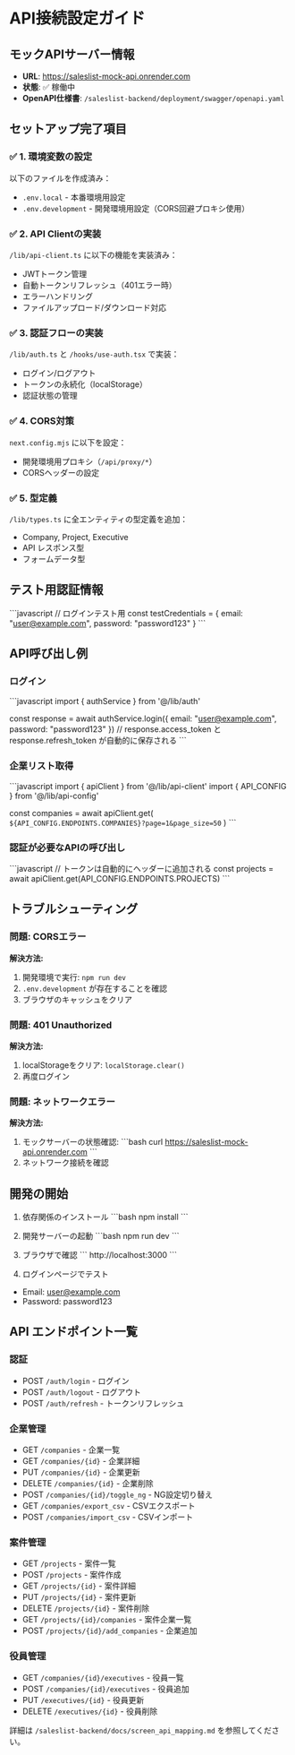 # API接続設定ガイド

## モックAPIサーバー情報
- **URL**: https://saleslist-mock-api.onrender.com
- **状態**: ✅ 稼働中
- **OpenAPI仕様書**: `/saleslist-backend/deployment/swagger/openapi.yaml`

## セットアップ完了項目

### ✅ 1. 環境変数の設定
以下のファイルを作成済み：
- `.env.local` - 本番環境用設定
- `.env.development` - 開発環境用設定（CORS回避プロキシ使用）

### ✅ 2. API Clientの実装
`/lib/api-client.ts` に以下の機能を実装済み：
- JWTトークン管理
- 自動トークンリフレッシュ（401エラー時）
- エラーハンドリング
- ファイルアップロード/ダウンロード対応

### ✅ 3. 認証フローの実装
`/lib/auth.ts` と `/hooks/use-auth.tsx` で実装：
- ログイン/ログアウト
- トークンの永続化（localStorage）
- 認証状態の管理

### ✅ 4. CORS対策
`next.config.mjs` に以下を設定：
- 開発環境用プロキシ（`/api/proxy/*`）
- CORSヘッダーの設定

### ✅ 5. 型定義
`/lib/types.ts` に全エンティティの型定義を追加：
- Company, Project, Executive
- API レスポンス型
- フォームデータ型

## テスト用認証情報
\`\`\`javascript
// ログインテスト用
const testCredentials = {
  email: "user@example.com",
  password: "password123"
}
\`\`\`

## API呼び出し例

### ログイン
\`\`\`javascript
import { authService } from '@/lib/auth'

const response = await authService.login({
  email: "user@example.com",
  password: "password123"
})
// response.access_token と response.refresh_token が自動的に保存される
\`\`\`

### 企業リスト取得
\`\`\`javascript
import { apiClient } from '@/lib/api-client'
import { API_CONFIG } from '@/lib/api-config'

const companies = await apiClient.get(
  `${API_CONFIG.ENDPOINTS.COMPANIES}?page=1&page_size=50`
)
\`\`\`

### 認証が必要なAPIの呼び出し
\`\`\`javascript
// トークンは自動的にヘッダーに追加される
const projects = await apiClient.get(API_CONFIG.ENDPOINTS.PROJECTS)
\`\`\`

## トラブルシューティング

### 問題: CORSエラー
**解決方法:**
1. 開発環境で実行: `npm run dev`
2. `.env.development` が存在することを確認
3. ブラウザのキャッシュをクリア

### 問題: 401 Unauthorized
**解決方法:**
1. localStorageをクリア: `localStorage.clear()`
2. 再度ログイン

### 問題: ネットワークエラー
**解決方法:**
1. モックサーバーの状態確認: 
   \`\`\`bash
   curl https://saleslist-mock-api.onrender.com
   \`\`\`
2. ネットワーク接続を確認

## 開発の開始

1. 依存関係のインストール
\`\`\`bash
npm install
\`\`\`

2. 開発サーバーの起動
\`\`\`bash
npm run dev
\`\`\`

3. ブラウザで確認
\`\`\`
http://localhost:3000
\`\`\`

4. ログインページでテスト
- Email: user@example.com
- Password: password123

## API エンドポイント一覧

### 認証
- POST `/auth/login` - ログイン
- POST `/auth/logout` - ログアウト  
- POST `/auth/refresh` - トークンリフレッシュ

### 企業管理
- GET `/companies` - 企業一覧
- GET `/companies/{id}` - 企業詳細
- PUT `/companies/{id}` - 企業更新
- DELETE `/companies/{id}` - 企業削除
- POST `/companies/{id}/toggle_ng` - NG設定切り替え
- GET `/companies/export_csv` - CSVエクスポート
- POST `/companies/import_csv` - CSVインポート

### 案件管理
- GET `/projects` - 案件一覧
- POST `/projects` - 案件作成
- GET `/projects/{id}` - 案件詳細
- PUT `/projects/{id}` - 案件更新
- DELETE `/projects/{id}` - 案件削除
- GET `/projects/{id}/companies` - 案件企業一覧
- POST `/projects/{id}/add_companies` - 企業追加

### 役員管理
- GET `/companies/{id}/executives` - 役員一覧
- POST `/companies/{id}/executives` - 役員追加
- PUT `/executives/{id}` - 役員更新
- DELETE `/executives/{id}` - 役員削除

詳細は `/saleslist-backend/docs/screen_api_mapping.md` を参照してください。
